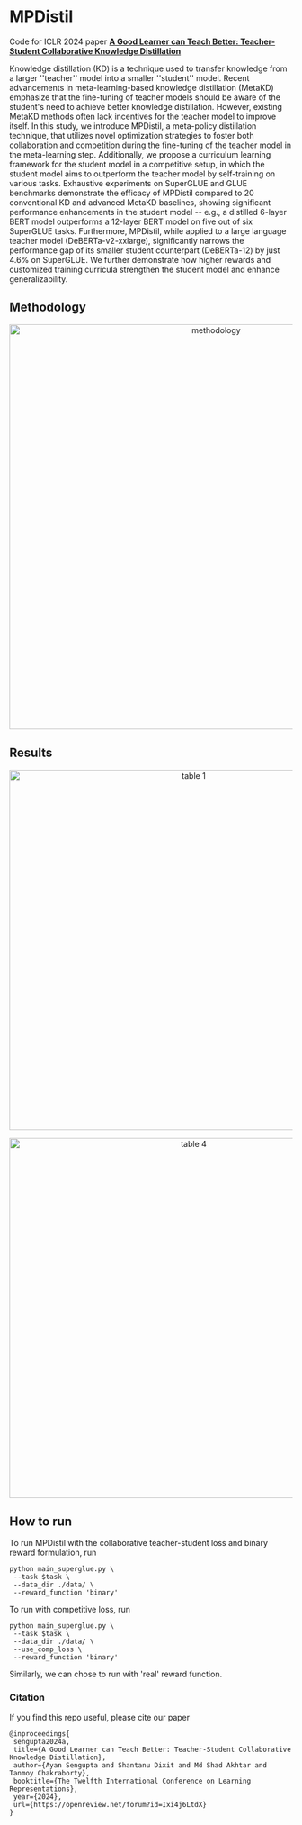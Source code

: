# MPDistil
Code for ICLR 2024 paper **[A Good Learner can Teach Better: Teacher-Student Collaborative Knowledge Distillation](https://openreview.net/forum?id=Ixi4j6LtdX)**

Knowledge distillation (KD) is a technique used to transfer knowledge from a larger ''teacher'' model into a smaller ''student'' model. Recent advancements in meta-learning-based knowledge distillation (MetaKD) emphasize that the fine-tuning of teacher models should be aware of the student's need to achieve better knowledge distillation. However, existing MetaKD methods often lack incentives for the teacher model to improve itself. In this study, we introduce MPDistil, a meta-policy distillation technique, that utilizes novel optimization strategies to foster both collaboration and competition during the fine-tuning of the teacher model in the meta-learning step. Additionally, we propose a curriculum learning framework for the student model in a competitive setup, in which the student model aims to outperform the teacher model by self-training on various tasks. Exhaustive experiments on SuperGLUE and GLUE benchmarks demonstrate the efficacy of MPDistil compared to 20 conventional KD and advanced MetaKD baselines, showing significant performance enhancements in the student model -- e.g., a distilled 6-layer BERT model outperforms a 12-layer BERT model on five out of six SuperGLUE tasks. Furthermore, MPDistil, while applied to a large language teacher model (DeBERTa-v2-xxlarge), significantly narrows the performance gap of its smaller student counterpart (DeBERTa-12) by just 4.6% on SuperGLUE. We further demonstrate how higher rewards and customized training curricula strengthen the student model and enhance generalizability.

## Methodology
<p align="center">
  <img width="720" alt="methodology" src="https://github.com/notmyname16/MPDistil/assets/88495622/e9444194-08fd-43ad-880b-94232302f449">
</p>

## Results

<p align="center">
<img width="640" alt="table 1" src="https://github.com/notmyname16/MPDistil/assets/88495622/defec7c5-e7f1-40dc-a967-14d37e4b3367">
</p>

<p align="center">
<img width="640" alt="table 4" src="https://github.com/notmyname16/MPDistil/assets/88495622/53ed5df6-b7a8-406d-8ad1-d757bbdce845">
</p>



## How to run

To run MPDistil with the collaborative teacher-student loss and binary reward formulation, run

```
python main_superglue.py \
 --task $task \
 --data_dir ./data/ \
 --reward_function 'binary'
```

To run with competitive loss, run

```
python main_superglue.py \
 --task $task \
 --data_dir ./data/ \
 --use_comp_loss \
 --reward_function 'binary'
```

Similarly, we can chose to run with 'real' reward function.

### Citation
If you find this repo useful, please cite our paper
```
@inproceedings{
 sengupta2024a,
 title={A Good Learner can Teach Better: Teacher-Student Collaborative Knowledge Distillation},
 author={Ayan Sengupta and Shantanu Dixit and Md Shad Akhtar and Tanmoy Chakraborty},
 booktitle={The Twelfth International Conference on Learning Representations},
 year={2024},
 url={https://openreview.net/forum?id=Ixi4j6LtdX}
}
```
